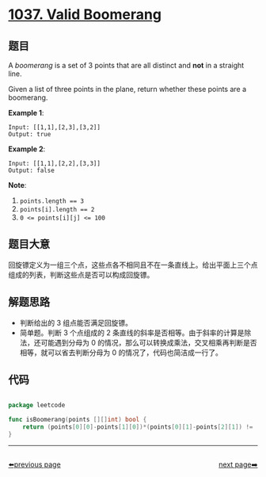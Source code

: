 # [1037. Valid Boomerang](https://leetcode.com/problems/valid-boomerang/)


## 题目

A *boomerang* is a set of 3 points that are all distinct and **not** in a straight line.

Given a list of three points in the plane, return whether these points are a boomerang.

**Example 1**:

```
Input: [[1,1],[2,3],[3,2]]
Output: true
```

**Example 2**:

```
Input: [[1,1],[2,2],[3,3]]
Output: false
```

**Note**:

1. `points.length == 3`
2. `points[i].length == 2`
3. `0 <= points[i][j] <= 100`

## 题目大意

回旋镖定义为一组三个点，这些点各不相同且不在一条直线上。给出平面上三个点组成的列表，判断这些点是否可以构成回旋镖。

## 解题思路

- 判断给出的 3 组点能否满足回旋镖。
- 简单题。判断 3 个点组成的 2 条直线的斜率是否相等。由于斜率的计算是除法，还可能遇到分母为 0 的情况，那么可以转换成乘法，交叉相乘再判断是否相等，就可以省去判断分母为 0 的情况了，代码也简洁成一行了。

## 代码

```go

package leetcode

func isBoomerang(points [][]int) bool {
	return (points[0][0]-points[1][0])*(points[0][1]-points[2][1]) != (points[0][0]-points[2][0])*(points[0][1]-points[1][1])
}

```



----------------------------------------------
<div style="display: flex;justify-content: space-between;align-items: center;">
<p><a href="https://books.halfrost.com/leetcode/ChapterFour/1000~1099/1034.Coloring-A-Border/">⬅️previous page</a></p>
<p><a href="https://books.halfrost.com/leetcode/ChapterFour/1000~1099/1038.Binary-Search-Tree-to-Greater-Sum-Tree/">next page➡️</a></p>
</div>
